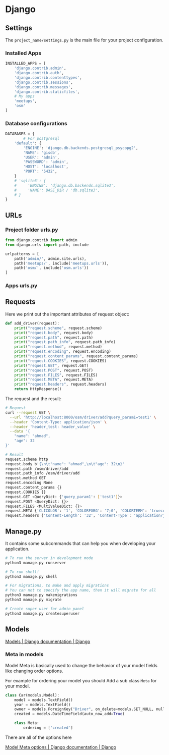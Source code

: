 # Django

## Settings

The `project_name/settings.py` is the main file for your project configuration.

### Installed Apps

```python
INSTALLED_APPS = [
    'django.contrib.admin',
    'django.contrib.auth',
    'django.contrib.contenttypes',
    'django.contrib.sessions',
    'django.contrib.messages',
    'django.contrib.staticfiles',
    # My apps
    'meetups',
    'osm'
]
```

### Database configurations

```python
DATABASES = {
		# For postgresql
    'default': {
        'ENGINE': 'django.db.backends.postgresql_psycopg2',
        'NAME': 'gisdb',
        'USER': 'admin',
        'PASSWORD': 'admin',
        'HOST': 'localhost',
        'PORT': '5432',
    }
    # 'sqlite3': {
    #     'ENGINE': 'django.db.backends.sqlite3',
    #     'NAME': BASE_DIR / 'db.sqlite3',
    # }
}
```

## URLs

### Project folder urls.py

```python
from django.contrib import admin
from django.urls import path, include

urlpatterns = [
    path('admin/', admin.site.urls),
    path('meetups/', include('meetups.urls')),
    path('osm/', include('osm.urls'))
]
```

### Apps urls.py

## Requests

Here we print out the important attributes of request object:

```python
def add_driver(request):
    print("request.scheme", request.scheme)
    print("request.body", request.body)
    print("request.path", request.path)
    print("request.path_info", request.path_info)
    print("request.method", request.method)
    print("request.encoding", request.encoding)
    print("request.content_params", request.content_params)
    print("request.COOKIES", request.COOKIES)
    print("request.GET", request.GET)
    print("request.POST", request.POST)
    print("request.FILES", request.FILES)
    print("request.META", request.META)
    print("request.headers", request.headers)
    return HttpResponse()
```

The request and the result:

```bash
# Request
curl --request GET \
  --url 'http://localhost:8000/osm/driver/add?query_param1=test1' \
  --header 'Content-Type: application/json' \
  --header 'header_test: header_value' \
  --data '{
	"name": "ahmad",
	"age": 32
}'

# Result
request.scheme http
request.body b'{\n\t"name": "ahmad",\n\t"age": 32\n}'
request.path /osm/driver/add
request.path_info /osm/driver/add
request.method GET
request.encoding None
request.content_params {}
request.COOKIES {}
request.GET <QueryDict: {'query_param1': ['test1']}>
request.POST <QueryDict: {}>
request.FILES <MultiValueDict: {}>
request.META {'CLICOLOR': '1', 'COLORFGBG': '7;0', 'COLORTERM': 'truecolor', 'COMMAND_MODE': 'unix2003', 'GOPATH': '/Users/snapp/go', 'HOME': '/Users/snapp', 'ITERM_PROFILE': 'Default', 'ITERM_SESSION_ID': 'w0t1p0:4987AA66-521A-4CEB-A271-5D76339B3767', 'LANG': 'en_US.UTF-8', 'LC_TERMINAL': 'iTerm2', 'LC_TERMINAL_VERSION': '3.4.10', 'LOGNAME': 'snapp', 'LSCOLORS': 'GxFxCxDxBxegedabagaced', 'OLDPWD': '/Users/snapp/django_course_site', 'PATH': '/usr/local/bin:/usr/bin:/bin:/usr/sbin:/sbin:/usr/local/go/bin:/Users/snapp/go/bin:/Users/snapp/go/bin', 'PWD': '/Users/snapp/django_course_site', 'SHELL': '/bin/zsh', 'SHLVL': '2', 'SSH_AUTH_SOCK': '/private/tmp/com.apple.launchd.rJZB5UxfEy/Listeners', 'TERM': 'screen', 'TERM_PROGRAM': 'tmux', 'TERM_PROGRAM_VERSION': '3.2a', 'TERM_SESSION_ID': 'w0t1p0:4987AA66-521A-4CEB-A271-5D76339B3767', 'TMPDIR': '/var/folders/4w/x4v2y15j4159tjj1mkkkzqhh0000gn/T/', 'TMUX': '/private/tmp/tmux-501/default,1392,2', 'TMUX_PANE': '%3', 'USER': 'snapp', 'XPC_FLAGS': '0x0', 'XPC_SERVICE_NAME': '0', '__CFBundleIdentifier': 'com.googlecode.iterm2', '__CF_USER_TEXT_ENCODING': '0x1F5:0x0:0x0', '_': '/usr/local/bin/python3', 'DJANGO_SETTINGS_MODULE': 'django_course_site.settings', 'TZ': 'UTC', 'RUN_MAIN': 'true', 'SERVER_NAME': '1.0.0.127.in-addr.arpa', 'GATEWAY_INTERFACE': 'CGI/1.1', 'SERVER_PORT': '8000', 'REMOTE_HOST': '', 'CONTENT_LENGTH': '32', 'SCRIPT_NAME': '', 'SERVER_PROTOCOL': 'HTTP/1.1', 'SERVER_SOFTWARE': 'WSGIServer/0.2', 'REQUEST_METHOD': 'GET', 'PATH_INFO': '/osm/driver/add', 'QUERY_STRING': 'query_param1=test1', 'REMOTE_ADDR': '127.0.0.1', 'CONTENT_TYPE': 'application/json', 'HTTP_HOST': 'localhost:8000', 'HTTP_USER_AGENT': 'insomnia/2021.5.2', 'HTTP_ACCEPT': '*/*', 'wsgi.input': <django.core.handlers.wsgi.LimitedStream object at 0x11019bdc0>, 'wsgi.errors': <_io.TextIOWrapper name='<stderr>' mode='w' encoding='utf-8'>, 'wsgi.version': (1, 0), 'wsgi.run_once': False, 'wsgi.url_scheme': 'http', 'wsgi.multithread': True, 'wsgi.multiprocess': False, 'wsgi.file_wrapper': <class 'wsgiref.util.FileWrapper'>}
request.headers {'Content-Length': '32', 'Content-Type': 'application/json', 'Host': 'localhost:8000', 'User-Agent': 'insomnia/2021.5.2', 'Accept': '*/*'}
```

## Manage.py

It contains some subcommands that can help you when developing your application.

```bash
# To run the server in development mode
python3 manage.py runserver

# To run shell!
python3 manage.py shell

# For migrations, to make and apply migrations
# You can not to specify the app name, then it will migrate for all
python3 manage.py makemigrations
python3 manage.py migrate

# Create super user for admin panel
python3 manage.py createsuperuser

```

## Models

[Models | Django documentation | Django](https://docs.djangoproject.com/en/3.2/topics/db/models/)

### Meta in models

Model Meta is basically used to change the behavior of your model fields like changing order options.

For example for ordering your model you should Add a sub class `Meta` for your model.

```python
class Car(models.Model):
    model = models.TextField()
    year = models.TextField()
    owner = models.ForeignKey("Driver", on_delete=models.SET_NULL, null=True)
    created = models.DateTimeField(auto_now_add=True)

    class Meta:
        ordering = ['created']
```

There are all of the options here

[Model Meta options | Django documentation | Django](https://docs.djangoproject.com/en/3.2/ref/models/options/)
